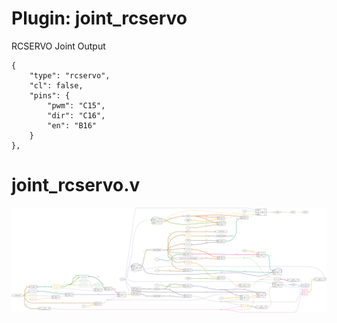 # Plugin: joint_rcservo

RCSERVO Joint Output

```
{
    "type": "rcservo",
    "cl": false,
    "pins": {
        "pwm": "C15",
        "dir": "C16",
        "en": "B16"
    }
},
```

# joint_rcservo.v
![graphviz](./joint_rcservo.svg)

